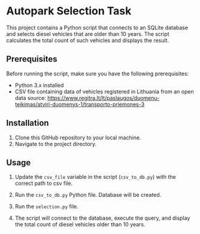 # Autopark Selection Task

This project contains a Python script that connects to an SQLite database and selects diesel vehicles that are older than 10 years. The script calculates the total count of such vehicles and displays the result.

## Prerequisites

Before running the script, make sure you have the following prerequisites:

- Python 3.x installed
- CSV file containing data of vehicles registered in Lithuania from an open data source: https://www.regitra.lt/lt/paslaugos/duomenu-teikimas/atviri-duomenys-1/transporto-priemones-3


## Installation

1. Clone this GitHub repository to your local machine.
2. Navigate to the project directory.

## Usage

1. Update the `csv_file` variable in the script (`csv_to_db.py`) with the correct path to csv file.

2. Run the `csv_to_db.py` Python file. Database will be created.

3. Run the `selection.py` file.

4. The script will connect to the database, execute the query, and display the total count of diesel vehicles older than 10 years.




